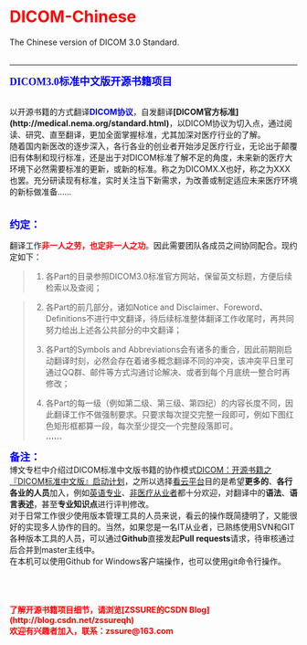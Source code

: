 <h1><font color=red> DICOM-Chinese</font></h1>
The Chinese version of DICOM 3.0 Standard.<br>
<br>

----------

<b><font face="Microsoft YaHei" size=4 color=blue>DICOM3.0标准中文版开源书籍项目</font></b><br>

<br>
以开源书籍的方式翻译<b><font color=blue>DICOM协议</font></b>，自发翻译<b>[DICOM官方标准](http://medical.nema.org/standard.html)</b>，以DICOM协议为切入点，通过阅读、研究、直至翻译，更加全面掌握标准，尤其加深对医疗行业的了解。<br>
随着国内新医改的逐步深入，各行各业的创业者开始涉足医疗行业，无论出于颠覆旧有体制和现行标准，还是出于对DICOM标准了解不足的角度，未来新的医疗大环境下必然需要标准的更新，或新的标准。称之为DICOMX.X也好，称之为XXX也罢。充分研读现有标准，实时关注当下新需求，为改善或制定适应未来医疗环境的新标做准备……<br>
<br>
<br>
<b><font face="Microsoft YaHei" color=blue size=4>约定：</font></b><br>

翻译工作<b><font color=red>非一人之劳，也定非一人之功</font></b>。因此需要团队各成员之间协同配合。现约定如下：<br>
>1. 各Part的目录参照DICOM3.0标准官方网站，保留英文标题，方便后续检索以及查阅；<br>

>2. 各Part的前几部分，诸如Notice and Disclaimer、Foreword、Definitions不进行中文翻译，待后续标准整体翻译工作收尾时，再共同努力给出上述各公共部分的中文翻译；<br>
>
>3. 各Part的Symbols and Abbreviations会有诸多的重合，因此前期刚启动翻译时刻，必然会存在着诸多概念翻译不同的冲突，该冲突平日里可通过QQ群、邮件等方式沟通讨论解决、或者到每个月底统一整合时再修改；<br>
>
>4. 各Part的每一级（例如第二级、第三级、第四纪）的内容长度不同，因此翻译工作不做强制要求。只要求每次提交完整一段即可，例如下图红色矩形框都算一段，每次至少提交一个完整段落即可。<br>
><b>......</b>

<b><font face="Microsoft YaHei" color=blue size=4>备注：</font></b><br>
博文专栏中介绍过DICOM标准中文版书籍的协作模式[DICOM：开源书籍之『DICOM标准中文版』启动计划](http://blog.csdn.net/zssureqh/article/details/46487325)，之所以选择[看云平台](http://www.kancloud.cn/explore)目的是希望<b>更多的</b>、<b>各行各业的人员</b>加入，例如<u>英语专业</u>、<u>非医疗从业者</u>都十分欢迎，对翻译中的<b>语法</b>、**语言表述**，甚至**专业知识点**进行评判修改。<br>
对于日常工作很少使用版本管理工具的人员来说，看云的操作既简捷明了，又能很好的实现多人协作的目的。当然，如果您是一名IT从业者，已熟练使用SVN和GIT各种版本工具的人员，可以通过**Github**直接发起**Pull requests**请求，待审核通过后合并到master主线中。<br>
在本机可以使用Github for Windows客户端操作，也可以使用git命令行操作。<br>

<br>
<br>
<br>
<b><font color=red>了解开源书籍项目细节，请浏览[ZSSURE的CSDN Blog](http://blog.csdn.net/zssureqh)</font></b><br>
<b><font color=red>欢迎有兴趣者加入，联系：zssure@163.com</font>


